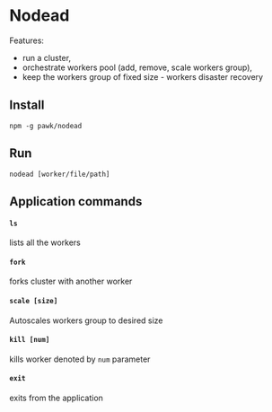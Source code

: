 # Nodead

Features:
 * run a cluster,
 * orchestrate workers pool (add, remove, scale workers group),
 * keep the workers group of fixed size - workers disaster recovery

## Install

```
npm -g pawk/nodead
```

## Run

```
nodead [worker/file/path]
```

## Application commands

#### `ls`

lists all the workers

#### `fork`

forks cluster with another worker

#### `scale [size]`

Autoscales workers group to desired size

#### `kill [num]`

kills worker denoted by `num` parameter

#### `exit`

exits from the application
